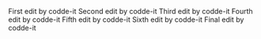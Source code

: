 First edit by codde-it
Second edit by codde-it
Third edit by codde-it
Fourth edit by codde-it
Fifth edit by codde-it
Sixth edit by codde-it
Final edit by codde-it
